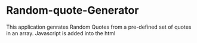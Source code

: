 # Random-quote-Generator

This application genrates Random Quotes from a pre-defined set of quotes in an array.
Javascript is added into the html
